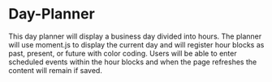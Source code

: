 # Day-Planner
This day planner will display a business day divided into hours. The planner will use moment.js to display the current day and will register hour blocks as past, present, or future with color coding. Users will be able to enter scheduled events within the hour blocks and when the page refreshes the content will remain if saved.
